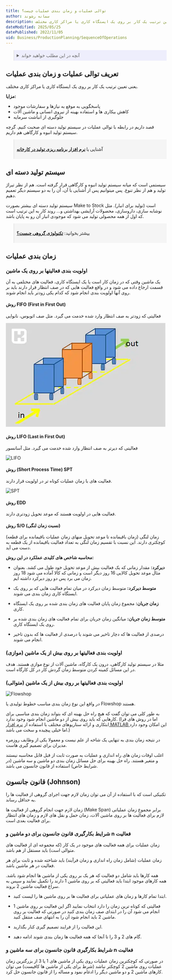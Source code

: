 ```yaml
---
title: توالی عملیات و زمان بندی عملیات چیست؟
author: سمانه رشوند
description: توالی عملیات و زمان بندی عملیات یعنی تعیین ترتیب یک کار بر روی یک ایستگاه کاری یا مراکز کاری مختلف.
dateModified: 2025/05/25
datePublished: 2022/11/05
uid: Business/ProductionPlanning/SequenceOfOperations
---
```


<blockquote style="background-color:#eeeefc; padding:0.5rem">

<details>
  <summary>آنچه در این مطلب خواهید خواند</summary>
  <ul>
    <li>تعریف توالی عملیات و زمان بندی عملیات</li>
    <li>سیستم تولید دسته ای</li>
    <li>زمان بندی عملیات</li>
    <li>اولویت بندی فعالیتها بر روی یک ماشین</li>
    <li>روش FIFO (First in First Out)</li>
    <li>روش LIFO (Last in First Out)</li>
    <li>روش (Short Process Time) SPT</li>
    <li>روش EDD</li>
    <li>روش S/O (نسبت زمان لنگی)</li>
    <li>اولویت بندی فعالیتها بر روی بیش از یک ماشین (موازی)</li>
    <li>اولویت بندی فعالیتها بر روی بیش از یک ماشین (متوالی)</li>
    <li>قانون جانسون (Johnson)</li>
    <li>شرایط بکارگیری قانون جانسون برای دو ماشین و n فعالیت</li>
    <li>شرایط بکارگیری قانون جانسون برای سه ماشین و n فعالیت</li>
  </ul>
</details>

</blockquote>

## تعریف توالی عملیات و زمان بندی عملیات
یعنی تعیین ترتیب یک کار بر روی یک ایستگاه کاری یا مراکز کاری مختلف.

**مزایا:**
*	پاسخگویی به موقع به نیازها و سفارشات موجود
*	کاهش بیکاری ها و استفاده بهینه از نیروی انسانی و ماشین آلات
*	جلوگیری از انباشت سرمایه

قصد داریم در رابطه با توالی عملیات در سیستم تولید دسته ای صحبت کنیم. گرچه سیستم تولید انبوه و کارگاهی هم داریم. 

<blockquote style="background-color:#f5f5f5; padding:0.5rem">
<p><strong>آشنایی با <a href="https://www.hooshkar.com/Software/Fennec/Module/ProductionPlanning" target="_blank">نرم افزار برنامه ریزی تولید در کارخانه</a></p></strong></blockquote>

## سیستم تولید دسته ای
سیستمی است که میانه سیستم تولید انبوه و کارگاهی قرار گرفته است. هم از نظر تیراژ تولید و هم از نظر تنوع. 
پس میتوانیم پس از آشنایی با آن، آن را به دو سیستم دیگر تعمیم دهیم.


سیستم تولید دسته ای بیشتر بصورت Make to Stock است (تولید برای انبار). مثل نوشابه سازی، داروسازی، محصولات آرایشی بهداشتی و...
روند کار به این ترتیب است که اول از همه محصولی تولید می شود که موجودی انبار آن رو به پایان باشد. 


<blockquote style="background-color:#f5f5f5; padding:0.5rem">
<p><strong>بیشتر بخوانید: <a href="https://www.hooshkar.com/Software/Fennec/Module/ProductionPlanning" target="_blank">تکنولوژی گروهی چیست؟
</a></p></strong></blockquote>


## زمان بندی عملیات

### اولویت بندی فعالیتها بر روی یک ماشین

یک ماشین وقتی که در زمان کار است یا یک ایستگاه کاری، فعالیت های مختلفی به آن قسمت ارجاع داده می شود و در واقع فعالیت هایی که در صف انتظار قرار دارند باید بر روی آنها اولویت بندی انجام شود که کدام یکی زودتر باید انجام شوند.

#### روش FIFO (First in First Out)
فعالیتی که زودتر به صف انتظار وارد شده خدمت می گیرد. مثل صف اتوبوس، نانوایی

![FIFO](./Images/FIFO.webp)

#### روش LIFO (Last in First Out)
فعالیتی که دیرتر به صف انتظار وارد شده خدمت می گیرد. مثل آسانسور

![LIFO](./Images/LIFO.webp)

#### روش (Short Process Time) SPT
فعالیت های با زمان عملیات کوتاه تر در اولویت قرار دارند.

![SPT](./Images/SPT.webp)

#### روش EDD
فعالیت هایی در اولویت هستند که موعد تحویل زودتری دارند.

#### روش S/O (نسبت زمان لنگی)
زمان لنگی (زمان باقیمانده تا موعد تحویل منهای زمان عملیات باقیمانده برای قطعه) کوچکتری دارند. این نسبت با تقسیم زمان لنگی به تعداد فعالیت باقیمانده از یک قطعه به دست می آید.

**محاسبه شاخص های کلیدی عملکرد در این روش:**

*	**دیرکرد:** مقدار زمانی که یک فعالیت بیش از موعد تحویل خود طول می کشد. بعنوان مثال موعد تحویل کالایی 16 روز دیگر است و زمانی که کالا آماده می شود 18 روز زمان می برد پس دو روز دیرکرد داشته ایم.

*	**متوسط دیرکرد:** متوسط زمان دیرکرد در میان تمام فعالیت هایی که بر روی یک ایستگاه کاری زمان بندی می شوند.

*	**زمان جریان:** مجموع زمان پایان فعالیت های زمان بندی شده بر روی یک ایستگاه کاری.

*	**متوسط زمان جریان:** میانگین زمان جریان برای تمام فعالیت های زمان بندی شده بر روی یک ایستگاه کاری.

*	درصدی از فعالیت ها که دچار تاخیر می شوند یا درصدی از فعالیت ها که بدون تاخیر انجام می شوند.

### اولویت بندی فعالیتها بر روی بیش از یک ماشین (موازی)

مثلا در سیستم تولید کارگاهی، درون یک کارگاه، ماشین آلات از نوع موازی هستند. هدف در این مسائل کمینه کردن متوسط زمان گردش کار در کل کارگاه است.


### اولویت بندی فعالیتها بر روی بیش از یک ماشین (متوالی)

![Flowshop](./Images/FlowShop.webp)

در واقع این نوع زمان بندی مناسب خطوط تولیدی یا Flowshop هستند.

به طور کلی می توان گفت که هیچ راه حل بهینه ای که بتواند زمان بندی مناسبی برای کارهایی که باید روی بیش از دو ماشین انجام شود وجود ندارد. (اما در روش های فرا ابتکاری و ارائه سناریوهای مختلف با استفاده از <a href="https://soft98.ir/software/engineering/1291-%D8%AF%D8%A7%D9%86%D9%84%D9%88%E2%80%8C%D8%AF%E2%80%8C-%D9%85%D8%AA%D9%84%D8%A8-84.html" target="_blank">نرم افزار MATLAB
</a> این امکان وجود دارد اما خیلی پیچیده و سخت می باشد.)

در نتیجه زمان بندی به تنهایی یک شاخه از علم نیست و معمولا یکی از وظایف روزمره مدیران برای تصمیم گیری هاست. 

اغلب اوقات زمان های راه اندازی و عملیات به صورت ثابت از قبل قابل محاسبه نیستند و متغیر هستند.
راه حل بهینه برای حل مسائل زمان بندی دو ماشین و سه ماشین (در شرایط خاص) استفاده از قانون جانسون می باشد.

## قانون جانسون (Johnson)
تکنیکی است که با استفاده از آن می توان زمان لازم جهت اجرای گروهی از فعالیت ها را به حداقل رساند. 

زمان لازم جهت انجام گروهی از فعالیت ها (Make Span)
برابر مجموع زمان عملیاتی لازم برای فعالیت ها بر روی ماشین آلات، زمان حمل و نقل های لازم و زمان های انتظار برای فعالیت بعدی است.


### شرایط بکارگیری قانون جانسون برای دو ماشین و n فعالیت

زمان عملیات برای همه فعالیت های موجود در یک کار (که مجموعه ای از فعالیت های متوالی است) باید مستقل از هم باشد. 

زمان عملیات (شامل زمان راه اندازی و زمان فرآیند) باید شناخته شده و ثابت برای هر فعالیت در هر ماشین باشد.

همه کارها باید شامل دو فعالیت که هر یک بر روی یکی از ماشین ها انجام شود باشد.
همه کارهای موجود ابتدا باید فعالیتی که بر روی ماشین 1 دارند را تکمیل نمایند و سپس به سراغ فعالیت ماشین 2 بروند.


*	ابتدا تمام کارها و زمان های عملیاتی برای فعالیت ها بر روی ماشین ها را لیست کنید.

*	فعالیتی که کوتاه ترین زمان را دارد انتخاب نمایید اگر این فعالیت بر روی ماشین 1 انجام می شود آن را در ابتدای صف زمان بندی کنید در صورتی که فعالیت بر روی ماشین 2 باید انجام شود آن را به انتهای صف منتقل کنید.

*	این فعالیت را از فرایند تصمیم گیری کنار بگذارید.

*	گام های 2 و 3 را تا آنجا که همه فعالیت ها زمان بندی شوند ادامه دهید.

### شرایط بکارگیری قانون جانسون برای سه ماشین و n فعالیت

در صورتی که کوچکترین زمان عملیات روی یکی از ماشین های 1 یا 3 از بزرگترین زمان عملیات روی ماشین 2 کوچکتر نباشد (شرط برای یکی از ماشین ها کافیست) می توان کارهای ماشین 2 و دو ماشین دیگر را ادغام نمود و مساله را از قانون جانسون حل کرد.

